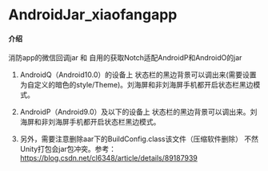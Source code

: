 # AndroidJar_xiaofangapp

#### 介绍
消防app的微信回调jar 和 自用的获取Notch适配AndroidP和AndroidO的jar

1. AndroidQ（Android10.0）的设备上 状态栏的黑边背景可以调出来(需要设置为自定义的暗色的style/Theme)。刘海屏和非刘海屏手机都开启状态栏黑边模式。
2. AndroidP（Android9.0）及以下的设备上 状态栏的黑边背景可以调出来。刘海屏和非刘海屏手机都开启状态栏黑边模式。

3. 另外，需要注意删除aar下的BuildConfig.class该文件（压缩软件删除） 不然Unity打包会jar包冲突。参考：https://blog.csdn.net/cl6348/article/details/89187939